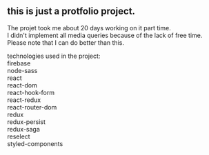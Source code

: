 ## this is just a protfolio project. 


The projet took me about 20 days working on it part time. <br />
I didn't implement all media queries because of the lack of free time. <br />
Please note that I can do better than this.


technologies used in the project: <br />
    firebase <br />
    node-sass <br />
    react <br />
    react-dom <br />
    react-hook-form <br />
    react-redux    <br />
    react-router-dom <br />
    redux <br />
    redux-persist <br />
    redux-saga <br />
    reselect <br />
    styled-components <br />
